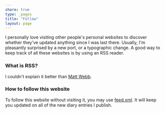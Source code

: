 ```yaml
---
share: true
type: _pages
title: "Follow"
layout: page
---
```

I personally love visiting other people's personal websites to discover whether they've updated anything since I was last there. Usually, I'm pleasantly surprised by a new port, or a typographic change. A good way to keep track of all these websites is by using an RSS reader.

### What is RSS?
I couldn't explain it better than [Matt Webb](https://aboutfeeds.com/).

### How to follow this website
To follow this website without visiting it, you may use [feed.xml](/feed.xml). It will keep you updated on all of the new diary entries I publish.